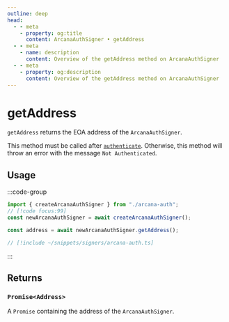 ```yaml
---
outline: deep
head:
  - - meta
    - property: og:title
      content: ArcanaAuthSigner • getAddress
  - - meta
    - name: description
      content: Overview of the getAddress method on ArcanaAuthSigner
  - - meta
    - property: og:description
      content: Overview of the getAddress method on ArcanaAuthSigner
---
```


# getAddress

`getAddress` returns the EOA address of the `ArcanaAuthSigner`.

This method must be called after [`authenticate`](/packages/aa-signers/arcana-auth/authenticate). Otherwise, this method will throw an error with the message `Not Authenticated`.

## Usage

:::code-group

```ts [example.ts]
import { createArcanaAuthSigner } from "./arcana-auth";
// [!code focus:99]
const newArcanaAuthSigner = await createArcanaAuthSigner();

const address = await newArcanaAuthSigner.getAddress();
```

```ts [arcana-auth.ts]
// [!include ~/snippets/signers/arcana-auth.ts]
```

:::

## Returns

### `Promise<Address>`

A `Promise` containing the address of the `ArcanaAuthSigner`.
